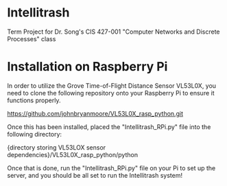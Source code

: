# Intellitrash
Term Project for Dr. Song's CIS 427-001 "Computer Networks and Discrete Processes" class

# Installation on Raspberry Pi
In order to utilize the Grove Time-of-Flight Distance Sensor VL53L0X, you need to clone the following repository onto your Raspberry Pi to ensure it functions properly.

https://github.com/johnbryanmoore/VL53L0X_rasp_python.git

Once this has been installed, placed the "Intellitrash_RPi.py" file into the following directory:

{directory storing VL53LOX sensor dependencies}/VL53L0X_rasp_python/python

Once that is done, run the "Intellitrash_RPi.py" file on your Pi to set up the server, and you should be all set to run the Intellitrash system!